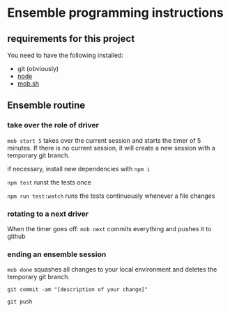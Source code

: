 # Ensemble programming instructions
## requirements for this project
You need to have the following installed:
- git (obviously)
- [node](https://nodejs.org/en/download/)
- [mob.sh](https://mob.sh/)

## Ensemble routine
### take over the role of driver
`mob start 5` takes over the current session and starts the timer of 5 minutes. If there is no current session, it will create a new session with a temporary git branch.

if necessary, install new dependencies with `npm i`

`npm test` runst the tests once

`npm run test:watch` runs the tests continuously whenever a file changes

### rotating to a next driver
When the timer goes off: `mob next` commits everything and pushes it to github

### ending an ensemble session
`mob done` squashes all changes to your local environment and deletes the temporary git branch.

`git commit -am "[description of your change]"`

`git push`
